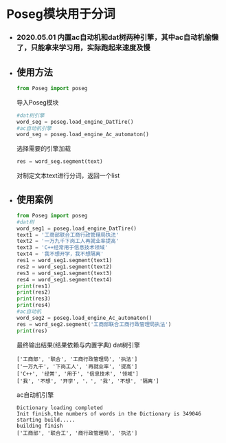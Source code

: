 # Poseg模块用于分词
  - ### 2020.05.01 内置ac自动机和dat树两种引擎，其中ac自动机偷懒了，只能拿来学习用，实际跑起来速度及慢
  - ## 使用方法
       ```python
       from Poseg import poseg
       ```
       导入Poseg模块
       ```python
       #dat树引擎
       word_seg = poseg.load_engine_DatTire()
       #ac自动机引擎
       word_seg = poseg.load_engine_Ac_automaton()
       ```
       选择需要的引擎加载
       ```python
       res = word_seg.segment(text)
       ```
       对制定文本text进行分词，返回一个list
       
  - ## 使用案例
       ```python
       from Poseg import poseg
       #dat树
       word_seg1 = poseg.load_engine_DatTire()
       text1 = '工商部联合工商行政管理局执法'
       text2 = '一万九千下岗工人再就业率提高'
       text3 = 'C++经常用于信息技术领域'
       text4 = '我不想开学，我不想隔离'
       res1 = word_seg1.segment(text1)
       res2 = word_seg1.segment(text2)
       res3 = word_seg1.segment(text3)
       res4 = word_seg1.segment(text4)
       print(res1)
       print(res2)
       print(res3)
       print(res4)
       #ac自动机
       word_seg2 = poseg.load_engine_Ac_automaton()
       res = word_seg2.segment('工商部联合工商行政管理局执法')
       print(res)
       ```
       
       最终输出结果(结果依赖与内置字典)
       dat树引擎
       ```
       ['工商部', '联合', '工商行政管理局', '执法']
       ['一万九千', '下岗工人', '再就业率', '提高']
       ['C++', '经常', '用于', '信息技术', '领域']
       ['我', '不想', '开学', '，', '我', '不想', '隔离']
       ```
       ac自动机引擎
       ```
       Dictionary loading completed
       Init finish,the numbers of words in the Dictionary is 349046
       starting build.....
       building finish
       ['工商部', '联合工', '商行政管理局', '执法']
       ```
